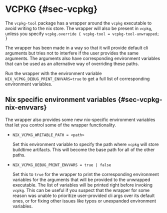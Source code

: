 # VCPKG {#sec-vcpkg}

The `vcpkg-tool` package has a wrapper around the `vcpkg` executable to avoid writing to the nix store.
The wrapper will also be present in `vcpkg`, unless you specify `vcpkg.override { vcpkg-tool = vcpkg-tool-unwrapped; }`

The wrapper has been made in a way so that it will provide default cli arguments but tries not to interfere if the user provides the same arguments.
The arguments also have corresponding environment variables that can be used as an alternative way of overriding these paths.

Run the wrapper with the environment variable `NIX_VCPKG_DEBUG_PRINT_ENVVARS=true` to get a full list of corresponding environment variables.

## Nix specific environment variables {#sec-vcpkg-nix-envvars}

The wrapper also provides some new nix-specific environment variables that let you control some of the wrapper functionality.

- `NIX_VCPKG_WRITABLE_PATH = <path>`

   Set this environment variable to specify the path where `vcpkg` will store buildtime artifacts.
   This will become the base path for all of the other paths.

- `NIX_VCPKG_DEBUG_PRINT_ENVVARS = true | false`

   Set this to `true` for the wrapper to print the corresponding environment variables for the arguments that will be provided to the unwrapped executable.
   The list of variables will be printed right before invoking `vcpkg`.
   This can be useful if you suspect that the wrapper for some reason was unable to prioritize user-provided cli args over its default ones, or for fixing other issues like typos or unexpanded environment variables.

